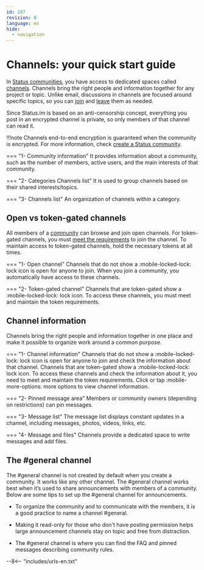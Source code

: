 ```yaml
---
id: 287
revision: 0
language: en
hide:
  - navigation
---
```


# Channels: your quick start guide

In [Status communities](./about-status-communities.md), you have access to dedicated spaces called [channels](./join-a-channel.md). Channels bring the right people and information together for any project or topic. Unlike email, discussions in channels are focused around specific topics, so you can [join](./join-a-channel.md) and [leave](./leave-a-channel.md) them as needed.

Since Status.im is based on an anti-censorship concept, everything you post in an encrypted channel is private, so only members of that channel can read it.

!!!note 
    Channels end-to-end encryption is guaranteed when the community is encrypted. For more information, check [create a Status community](./create-a-status-community.md).

<!--
[image](image)
-->

=== "1- Community information"
    It provides information about a community, such as the number of members, active users, and the main interests of that community.

=== "2- Categories Channels list"
    It is used to group channels based on their shared interests/topics.

=== "3- Channels list"
    An organization of channels within a category.

## Open vs token-gated channels

All members of a [community](./about-status-communities.md) can browse and join open channels. For token-gated channels, you must [meet the requirements](./understand-token-requirements-in-channels.md) to join the channel. To maintain access to token-gated channels, hold the necessary tokens at all times.

<!--
![image](image)
-->

=== "1- Open channel"
    Channels that do not show a :mobile-locked-lock: lock icon is open for anyone to join. When you join a community, you automatically have access to these channels.

=== "2- Token-gated channel"
    Channels that are token-gated show a :mobile-locked-lock: lock icon. To access these channels, you must meet and maintain the token requirements. 

## Channel information

Channels bring the right people and information together in one place and make it possible to organize work around a common purpose.

<!--
![image](image)
-->

=== "1- Channel information" 
    Channels that do not show a :mobile-locked-lock: lock icon is open for anyone to join and check the information about that channel. Channels that are token-gated show a :mobile-locked-lock: lock icon. To access these channels and check the information about it, you need to meet and maintain the token requirements. Click or tap :mobile-more-options: more options to view channel information.

=== "2- Pinned message area"
    Members or community owners (depending on restrictions) can pin messages. 

=== "3- Message list"
    The message list displays constant updates in a channel, including messages, photos, videos, links, etc.

=== "4- Message and files"
    Channels provide a dedicated space to write messages and add files.

## The #general channel

The #general channel is not created by default when you create a community. It works like any other channel. The #general channel works best when it’s used to share announcements with members of a community. Below are some tips to set up the #general channel for announcements.

* To organize the community and to communicate with the members, it is a good practice to name a channel #general. 

* Making it read-only for those who don't have posting permission helps large announcement channels stay on topic and free from distraction.

* The #general channel is where you can find the FAQ and pinned messages describing community rules.

--8<-- "includes/urls-en.txt"
